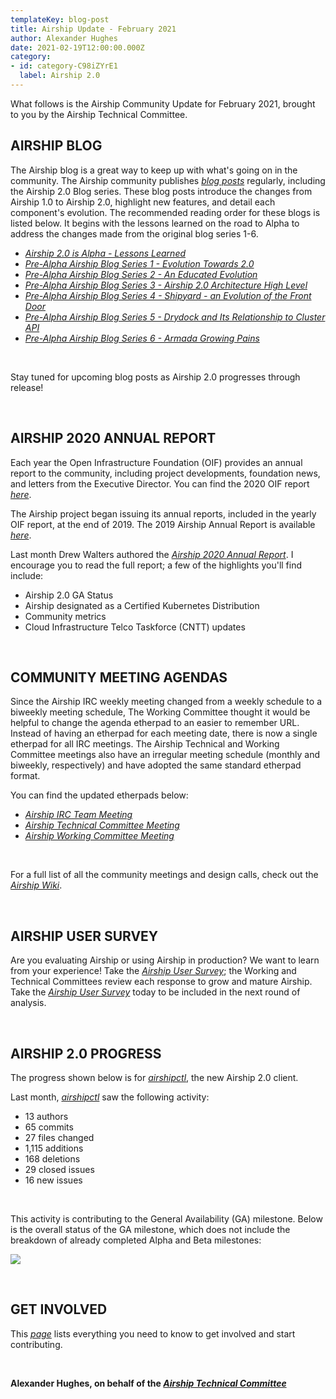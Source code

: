 ```yaml
---
templateKey: blog-post
title: Airship Update - February 2021
author: Alexander Hughes
date: 2021-02-19T12:00:00.000Z
category:
- id: category-C98iZYrE1
  label: Airship 2.0
---
```


What follows is the Airship Community Update for February 2021, brought to you by the Airship Technical Committee.
<!-- more -->

## **AIRSHIP BLOG**

The Airship blog is a great way to keep up with what's going on in the community. The Airship community publishes
[_blog posts_](https://www.airshipit.org/blog/) regularly, including the Airship 2.0 Blog series. These blog posts
introduce the changes from Airship 1.0 to Airship 2.0, highlight new features, and detail each component's evolution.
The recommended reading order for these blogs is listed below. It begins with the lessons learned on the road to Alpha
to address the changes made from the original blog series 1-6.

- [*Airship 2.0 is Alpha - Lessons Learned*](https://www.airshipit.org/blog/airship2-is-alpha/)
- [*Pre-Alpha Airship Blog Series 1 - Evolution Towards 2.0*](
  https://www.airshipit.org/blog/pre-alpha-airship-blog-series-1-evolution-towards-2.0/)
- [*Pre-Alpha Airship Blog Series 2 - An Educated Evolution*](
  https://www.airshipit.org/blog/pre-alpha-airship-blog-series-2-an-educated-evolution/)
- [*Pre-Alpha Airship Blog Series 3 - Airship 2.0 Architecture High Level*](
  https://www.airshipit.org/blog/pre-alpha-airship-blog-series-3-airship-2.0-architecture-high-level/)
- [*Pre-Alpha Airship Blog Series 4 - Shipyard - an Evolution of the Front Door*](
  https://www.airshipit.org/blog/pre-alpha-airship-blog-series-4-shipyard-an-evolution-of-the-front-door/)
- [*Pre-Alpha Airship Blog Series 5 - Drydock and Its Relationship to Cluster API*](
  https://www.airshipit.org/blog/pre-alpha-airship-blog-series-5-drydock-and-its-relationship-to-cluster-api/)
- [*Pre-Alpha Airship Blog Series 6 - Armada Growing Pains*](
  https://www.airshipit.org/blog/pre-alpha-airship-blog-series-6-armada-growing-pains/)

<br>

Stay tuned for upcoming blog posts as Airship 2.0 progresses through release!

<br>

## **AIRSHIP 2020 ANNUAL REPORT**

Each year the Open Infrastructure Foundation (OIF) provides an annual report to the community, including project
developments, foundation news, and letters from the Executive Director. You can find the 2020 OIF report [_here_](
https://www.openstack.org/annual-reports/2020-openinfra-foundation-annual-report/).

The Airship project began issuing its annual reports, included in the yearly OIF report, at the end of 2019. The 2019
Airship Annual Report is available [_here_](https://www.airshipit.org/blog/a-year-in-review-getting-confirmed-and-looking-ahead-to-2-0/).

Last month Drew Walters authored the [_Airship 2020 Annual Report_](https://www.airshipit.org/blog/airship-2020-annual-report/).
I encourage you to read the full report; a few of the highlights you'll find include:

* Airship 2.0 GA Status
* Airship designated as a Certified Kubernetes Distribution
* Community metrics
* Cloud Infrastructure Telco Taskforce (CNTT) updates

<br>

## **COMMUNITY MEETING AGENDAS**

Since the Airship IRC weekly meeting changed from a weekly schedule to a biweekly meeting schedule, The Working
Committee thought it would be helpful to change the agenda etherpad to an easier to remember URL. Instead of having an
etherpad for each meeting date, there is now a single etherpad for all IRC meetings. The Airship Technical and
Working Committee meetings also have an irregular meeting schedule (monthly and biweekly, respectively) and have adopted
the same standard etherpad format.

You can find the updated etherpads below:
* [_Airship IRC Team Meeting_](https://etherpad.opendev.org/p/airship-team-meeting)
* [_Airship Technical Committee Meeting_](https://etherpad.opendev.org/p/airship-tc-meeting)
* [_Airship Working Committee Meeting_](https://etherpad.opendev.org/p/airship-wc-meeting)

<br>

For a full list of all the community meetings and design calls, check out the [_Airship Wiki_](https://wiki.openstack.org/wiki/Airship#Get_in_Touch).

<br>

## **AIRSHIP USER SURVEY**

Are you evaluating Airship or using Airship in production? We want to learn from your experience! Take the [_Airship
User Survey_](https://www.surveymonkey.com/r/YKZ9NC2); the Working and Technical Committees review each response to grow
and mature Airship. Take the [_Airship User Survey_](https://www.surveymonkey.com/r/YKZ9NC2) today to be
included in the next round of analysis.

<br>

## **AIRSHIP 2.0 PROGRESS**

The progress shown below is for [_airshipctl_](https://opendev.org/airship/airshipctl), the new Airship 2.0 client.

Last month, [_airshipctl_](https://opendev.org/airship/airshipctl) saw the following activity:

* 13 authors
* 65 commits
* 27 files changed
* 1,115 additions
* 168 deletions
* 29 closed issues
* 16 new issues

<br>

This activity is contributing to the General Availability (GA) milestone. Below is the overall status of the GA
milestone, which does not include the breakdown of already completed Alpha and Beta milestones:

![](/images/ga_status_february_2021.png)

<br>

## **GET INVOLVED**

This [_page_](https://www.airshipit.org/community/) lists everything you need to know to get involved and start
contributing.

<br>

**Alexander Hughes, on behalf of the [_Airship Technical Committee_](
https://wiki.openstack.org/wiki/Airship/Airship-TC)**
